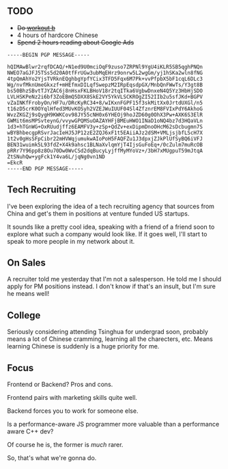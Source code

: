 ## TODO

- ~~Do [workout b](workout.html#workout-b)~~
- 4 hours of hardcore Chinese
- ~~Spend 2 hours reading about Google Ads~~

```pgp
-----BEGIN PGP MESSAGE-----

hQIMAwBlwr2rqfDCAQ/+N1ed9U0mciOqF9zuso7ZRPNl9YgU4iKLR5SB5qghPNQn
NWEO7aGJFJ5TSs5d20A0tfFrUGw3ubMqEHrz9onrw5L2wgGm/yj1hSKa2wln8fNG
4tpQmAhYo2YjsTVRknEQghbgYpfYCix3TFD5Fqx6M7Pk+vvPfpbX5bF1cqL6DLc3
Wg/nvfMknUmeGkxzf+mHEfmxDILqfSwepzM2IRpEqsdpGX/MnbQnFWwTs/Y3gt8B
bs50BhzSBvtTJYZAC6j8nHsxFKLBHoV18r2tqITka6VgbwDnxeN4Q5Yz3HbHjSDO
LVLHSKPeNz2i6bf3ZoEBmQ5DXX8SkE2VY5YkVLSCKROgZI52IIb2u5sfJKd+BGPV
vZaINKfFrobyOn/HF7u/DRcKyRC34+8/wIKxnFGPF15f3skMitXx0JrtdUXGl/n5
t16zD5crK0OYqlHfed3MUvKOSyh2VZEJWuIUUF04Sl4ZfznrEM8FVIxPdY6AkhoG
WvzZKGZj9sQygH9KWKCov98JY55cNH0x6YHEOj9hoJZD60g0OhX3Pw+AXK6S3ElR
GWMit6msMPSvteynG/vvywGPQMSuOAZAYHFjBMEuHWO1INaD1oNQ4bz7d3HQaVLn
1d3+hTGnWG+OxRUudjffz6EAMFV3y+zSp+QdZv+exDipmDnoOHcM62sDcbugmn7S
wBYBhbecgpRSvrJacIeHJ5JP12zE2ZQJ6xF1t5EAiiAJz2dSM+VMLjsjbfLScH7X
1t2v0gHsSFpCibr22mHVWqjumukwAIoPoH5FAQFZu1J3dpxjZJkPlUfSyBQ6iVFJ
BEN31wuimk5L93fdZ+X4k9ahsc1BLNaXvlqmYjT4IjsGuFoEq+/0cZulm7muRcOB
pRRr7Y96pp8z8Ou70Dw0WvCSd2dqBucyLyjffMyMYoVz+/3bH7xMUgpuT59mJtqA
ZtSNuhQw+ygFck1Y4va6L/jqNg0vn1ND
=EkcR
-----END PGP MESSAGE-----
```

## Tech Recruiting

I've been exploring the idea of a tech recruiting agency that sources
from China and get's them in positions at venture funded US startups.

It sounds like a pretty cool idea, speaking with a friend of a friend
soon to explore what such a company would look like. If it goes well,
I'll start to speak to more people in my network about it.

## On Sales

A recruiter told me yesterday that I'm not a salesperson. He told me I
should apply for PM positions instead. I don't know if that's an insult,
but I'm sure he means well!

## College

Seriously considering attending Tsinghua for undergrad soon, probably
means a lot of Chinese cramming, learning all the charecters, etc. Means
learning Chinese is suddenly is a huge priority for me.

## Focus

Frontend or Backend? Pros and cons.

Frontend pairs with marketing skills quite well.

Backend forces you to work for someone else.

Is a performance-aware JS programmer more valuable
than a performance aware C++ dev?

Of course he is, the former is *much* rarer.

So, that's what we're gonna do.

